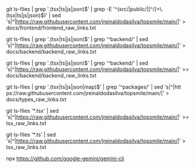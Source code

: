git ls-files | grep '\.\(tsx\|ts\|js\|json\)$' | grep -E '^(src/|public/|[^/]+\.(tsx|ts|js|json)$)' | sed 's|^|https://raw.githubusercontent.com/jreinaldodasilva/topsmile/main/|' > docs/frontend/frontend_raw_links.txt

git ls-files | grep '\.\(tsx\|ts\|js\|json\)$' | grep '^backend/' | sed 's|^|https://raw.githubusercontent.com/jreinaldodasilva/topsmile/main/|' > docs/backend/backend_raw_links.txt

git ls-files | grep '\.\(tsx\|ts\|js\|json\)$' | grep '^backend/' | sed 's|^|https://raw.githubusercontent.com/jreinaldodasilva/topsmile/main/|' >> docs/backend/backend_raw_links.txt

git ls-files | grep '\.\(tsx\|ts\|js\|json\|map\)$' | grep '^packages/' | sed 's|^|htt
ps://raw.githubusercontent.com/jreinaldodasilva/topsmile/main/|' > docs/types_raw_links.txt

git ls-files '*.tsx' | sed 's|^|https://raw.githubusercontent.com/jreinaldodasilva/topsmile/main/|' >> tsx_raw_links.txt

git ls-files '*.ts' | sed 's|^|https://raw.githubusercontent.com/jreinaldodasilva/topsmile/main/|' > tsx_raw_links.txt

npx https://github.com/google-gemini/gemini-cli

